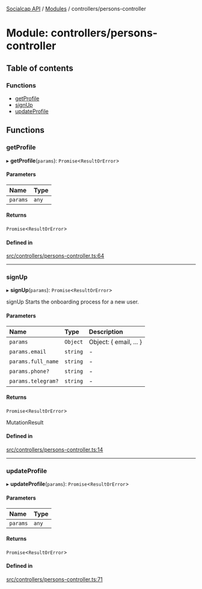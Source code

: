 [Socialcap API](../README.md) / [Modules](../modules.md) / controllers/persons-controller

# Module: controllers/persons-controller

## Table of contents

### Functions

- [getProfile](controllers_persons_controller.md#getprofile)
- [signUp](controllers_persons_controller.md#signup)
- [updateProfile](controllers_persons_controller.md#updateprofile)

## Functions

### getProfile

▸ **getProfile**(`params`): `Promise`\<`ResultOrError`\>

#### Parameters

| Name | Type |
| :------ | :------ |
| `params` | `any` |

#### Returns

`Promise`\<`ResultOrError`\>

#### Defined in

[src/controllers/persons-controller.ts:64](https://github.com/Identicon-Dao/socialcap-services/blob/50fabe6c/src/controllers/persons-controller.ts#L64)

___

### signUp

▸ **signUp**(`params`): `Promise`\<`ResultOrError`\>

signUp
Starts the onboarding process for a new user.

#### Parameters

| Name | Type | Description |
| :------ | :------ | :------ |
| `params` | `Object` | Object: { email, ... } |
| `params.email` | `string` | - |
| `params.full_name` | `string` | - |
| `params.phone?` | `string` | - |
| `params.telegram?` | `string` | - |

#### Returns

`Promise`\<`ResultOrError`\>

MutationResult

#### Defined in

[src/controllers/persons-controller.ts:14](https://github.com/Identicon-Dao/socialcap-services/blob/50fabe6c/src/controllers/persons-controller.ts#L14)

___

### updateProfile

▸ **updateProfile**(`params`): `Promise`\<`ResultOrError`\>

#### Parameters

| Name | Type |
| :------ | :------ |
| `params` | `any` |

#### Returns

`Promise`\<`ResultOrError`\>

#### Defined in

[src/controllers/persons-controller.ts:71](https://github.com/Identicon-Dao/socialcap-services/blob/50fabe6c/src/controllers/persons-controller.ts#L71)
